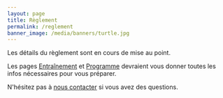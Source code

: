 ```yaml
---
layout: page
title: Règlement
permalink: /reglement
banner_image: /media/banners/turtle.jpg
---
```


Les détails du règlement sont en cours de mise au point.

Les pages [Entraînement](/entrainement) et [Programme](/programme) devraient vous donner toutes les infos nécessaires pour vous préparer.

N'hésitez pas à [nous contacter](/contact) si vous avez des questions.
